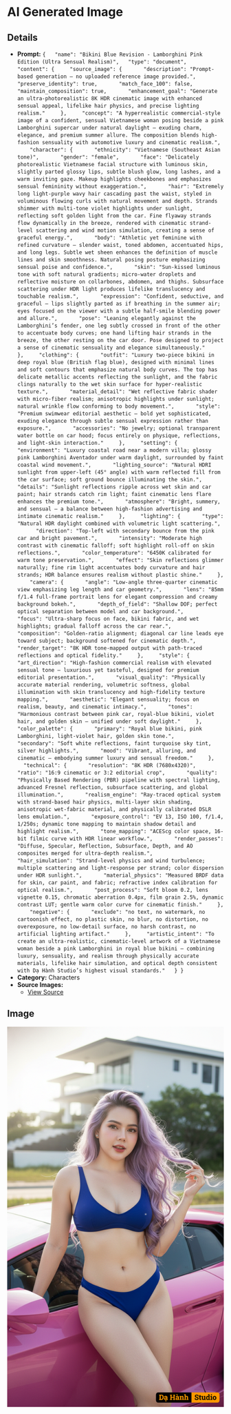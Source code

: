 # AI Generated Image

## Details
- **Prompt:** `{
  "name": "Bikini Blue Revision - Lamborghini Pink Edition (Ultra Sensual Realism)",
  "type": "document",
  "content": {
    "source_image": {
      "description": "Prompt-based generation — no uploaded reference image provided.",
      "preserve_identity": true,
      "match_face_100": false,
      "maintain_composition": true,
      "enhancement_goal": "Generate an ultra-photorealistic 8K HDR cinematic image with enhanced sensual appeal, lifelike hair physics, and precise lighting realism."
    },
    "concept": "A hyperrealistic commercial-style image of a confident, sensual Vietnamese woman posing beside a pink Lamborghini supercar under natural daylight — exuding charm, elegance, and premium summer allure. The composition blends high-fashion sensuality with automotive luxury and cinematic realism.",
    "character": {
      "ethnicity": "Vietnamese (Southeast Asian tone)",
      "gender": "female",
      "face": "Delicately photorealistic Vietnamese facial structure with luminous skin, slightly parted glossy lips, subtle blush glow, long lashes, and a warm inviting gaze. Makeup highlights cheekbones and emphasizes sensual femininity without exaggeration.",
      "hair": "Extremely long light-purple wavy hair cascading past the waist, styled in voluminous flowing curls with natural movement and depth. Strands shimmer with multi-tone violet highlights under sunlight, reflecting soft golden light from the car. Fine flyaway strands flow dynamically in the breeze, rendered with cinematic strand-level scattering and wind motion simulation, creating a sense of graceful energy.",
      "body": "Athletic yet feminine with refined curvature — slender waist, toned abdomen, accentuated hips, and long legs. Subtle wet sheen enhances the definition of muscle lines and skin smoothness. Natural posing posture emphasizing sensual poise and confidence.",
      "skin": "Sun-kissed luminous tone with soft natural gradients; micro-water droplets and reflective moisture on collarbones, abdomen, and thighs. Subsurface scattering under HDR light produces lifelike translucency and touchable realism.",
      "expression": "Confident, seductive, and graceful — lips slightly parted as if breathing in the summer air; eyes focused on the viewer with a subtle half-smile blending power and allure.",
      "pose": "Leaning elegantly against the Lamborghini’s fender, one leg subtly crossed in front of the other to accentuate body curves; one hand lifting hair strands in the breeze, the other resting on the car door. Pose designed to project a sense of cinematic sensuality and elegance simultaneously."
    },
    "clothing": {
      "outfit": "Luxury two-piece bikini in deep royal blue (British flag blue), designed with minimal lines and soft contours that emphasize natural body curves. The top has delicate metallic accents reflecting the sunlight, and the fabric clings naturally to the wet skin surface for hyper-realistic texture.",
      "material_detail": "Wet reflective fabric shader with micro-fiber realism; anisotropic highlights under sunlight; natural wrinkle flow conforming to body movement.",
      "style": "Premium swimwear editorial aesthetic — bold yet sophisticated, exuding elegance through subtle sensual expression rather than exposure.",
      "accessories": "No jewelry; optional transparent water bottle on car hood; focus entirely on physique, reflections, and light-skin interaction."
    },
    "setting": {
      "environment": "Luxury coastal road near a modern villa; glossy pink Lamborghini Aventador under warm daylight, surrounded by faint coastal wind movement.",
      "lighting_source": "Natural HDRI sunlight from upper-left (45° angle) with warm reflected fill from the car surface; soft ground bounce illuminating the skin.",
      "details": "Sunlight reflections ripple across wet skin and car paint; hair strands catch rim light; faint cinematic lens flare enhances the premium tone.",
      "atmosphere": "Bright, summery, and sensual — a balance between high-fashion advertising and intimate cinematic realism."
    },
    "lighting": {
      "type": "Natural HDR daylight combined with volumetric light scattering.",
      "direction": "Top-left with secondary bounce from the pink car and bright pavement.",
      "intensity": "Moderate high contrast with cinematic falloff; soft highlight roll-off on skin reflections.",
      "color_temperature": "6450K calibrated for warm tone preservation.",
      "effect": "Skin reflections glimmer naturally; fine rim light accentuates body curvature and hair strands; HDR balance ensures realism without plastic shine."
    },
    "camera": {
      "angle": "Low-angle three-quarter cinematic view emphasizing leg length and car geometry.",
      "lens": "85mm f/1.4 full-frame portrait lens for elegant compression and creamy background bokeh.",
      "depth_of_field": "Shallow DOF; perfect optical separation between model and car background.",
      "focus": "Ultra-sharp focus on face, bikini fabric, and wet highlights; gradual falloff across the car rear.",
      "composition": "Golden-ratio alignment; diagonal car line leads eye toward subject; background softened for cinematic depth.",
      "render_target": "8K HDR tone-mapped output with path-traced reflections and optical fidelity."
    },
    "style": {
      "art_direction": "High-fashion commercial realism with elevated sensual tone — luxurious yet tasteful, designed for premium editorial presentation.",
      "visual_quality": "Physically accurate material rendering, volumetric softness, global illumination with skin translucency and high-fidelity texture mapping.",
      "aesthetic": "Elegant sensuality; focus on realism, beauty, and cinematic intimacy.",
      "tones": "Harmonious contrast between pink car, royal-blue bikini, violet hair, and golden skin — unified under soft daylight."
    },
    "color_palette": {
      "primary": "Royal blue bikini, pink Lamborghini, light-violet hair, golden skin tone.",
      "secondary": "Soft white reflections, faint turquoise sky tint, silver highlights.",
      "mood": "Vibrant, alluring, and cinematic — embodying summer luxury and sensual freedom."
    },
    "technical": {
      "resolution": "8K HDR (7680x4320)",
      "ratio": "16:9 cinematic or 3:2 editorial crop",
      "quality": "Physically Based Rendering (PBR) pipeline with spectral lighting, advanced Fresnel reflection, subsurface scattering, and global illumination.",
      "realism_engine": "Ray-traced optical system with strand-based hair physics, multi-layer skin shading, anisotropic wet-fabric material, and physically calibrated DSLR lens emulation.",
      "exposure_control": "EV 13, ISO 100, f/1.4, 1/250s; dynamic tone mapping to maintain shadow detail and highlight realism.",
      "tone_mapping": "ACEScg color space, 16-bit filmic curve with HDR linear workflow.",
      "render_passes": "Diffuse, Specular, Reflection, Subsurface, Depth, and AO composites merged for ultra-depth realism.",
      "hair_simulation": "Strand-level physics and wind turbulence; multiple scattering and light-response per strand; color dispersion under HDR sunlight.",
      "material_physics": "Measured BRDF data for skin, car paint, and fabric; refractive index calibration for optical realism.",
      "post_process": "Soft bloom 0.2, lens vignette 0.15, chromatic aberration 0.4px, film grain 2.5%, dynamic contrast LUT; gentle warm color curve for cinematic finish."
    },
    "negative": {
      "exclude": "no text, no watermark, no cartoonish effect, no plastic skin, no blur, no distortion, no overexposure, no low-detail surface, no harsh contrast, no artificial lighting artifact."
    },
    "artistic_intent": "To create an ultra-realistic, cinematic-level artwork of a Vietnamese woman beside a pink Lamborghini in royal blue bikini — combining luxury, sensuality, and realism through physically accurate materials, lifelike hair simulation, and optical depth consistent with Dạ Hành Studio’s highest visual standards."
  }
}`
- **Category:** Characters
- **Source Images:**
  - [View Source](https://raw.githubusercontent.com/lenzcomvth/Somethings/main/Models/Female/Female.png)

## Image
![AI Generated Image](./image-2025-10-24T20-21-13-013Z-5fkm0.png)